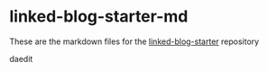 # linked-blog-starter-md
These are the markdown files for the [linked-blog-starter](https://github.com/matthewwong525/linked-blog-starter) repository

daedit
